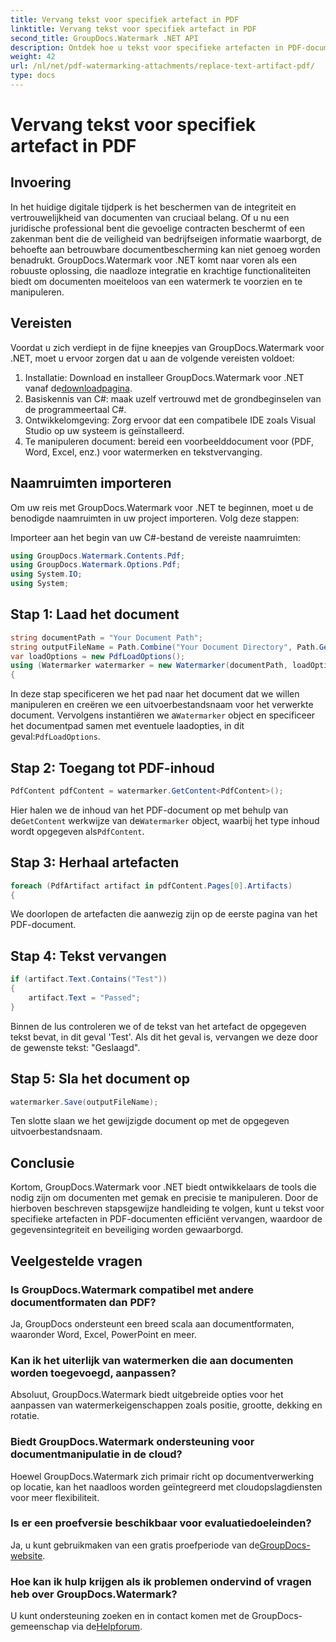 ```yaml
---
title: Vervang tekst voor specifiek artefact in PDF
linktitle: Vervang tekst voor specifiek artefact in PDF
second_title: GroupDocs.Watermark .NET API
description: Ontdek hoe u tekst voor specifieke artefacten in PDF-documenten kunt vervangen met GroupDocs.Watermark voor .NET. Verbeter moeiteloos de beveiliging en integriteit van documenten.
weight: 42
url: /nl/net/pdf-watermarking-attachments/replace-text-artifact-pdf/
type: docs
---
```

# Vervang tekst voor specifiek artefact in PDF

## Invoering
In het huidige digitale tijdperk is het beschermen van de integriteit en vertrouwelijkheid van documenten van cruciaal belang. Of u nu een juridische professional bent die gevoelige contracten beschermt of een zakenman bent die de veiligheid van bedrijfseigen informatie waarborgt, de behoefte aan betrouwbare documentbescherming kan niet genoeg worden benadrukt. GroupDocs.Watermark voor .NET komt naar voren als een robuuste oplossing, die naadloze integratie en krachtige functionaliteiten biedt om documenten moeiteloos van een watermerk te voorzien en te manipuleren.
## Vereisten
Voordat u zich verdiept in de fijne kneepjes van GroupDocs.Watermark voor .NET, moet u ervoor zorgen dat u aan de volgende vereisten voldoet:
1. Installatie: Download en installeer GroupDocs.Watermark voor .NET vanaf de[downloadpagina](https://releases.groupdocs.com/Watermark/net/).
2. Basiskennis van C#: maak uzelf vertrouwd met de grondbeginselen van de programmeertaal C#.
3. Ontwikkelomgeving: Zorg ervoor dat een compatibele IDE zoals Visual Studio op uw systeem is geïnstalleerd.
4. Te manipuleren document: bereid een voorbeelddocument voor (PDF, Word, Excel, enz.) voor watermerken en tekstvervanging.

## Naamruimten importeren
Om uw reis met GroupDocs.Watermark voor .NET te beginnen, moet u de benodigde naamruimten in uw project importeren. Volg deze stappen:

Importeer aan het begin van uw C#-bestand de vereiste naamruimten:
```csharp
using GroupDocs.Watermark.Contents.Pdf;
using GroupDocs.Watermark.Options.Pdf;
using System.IO;
using System;
```
## Stap 1: Laad het document
```csharp
string documentPath = "Your Document Path";
string outputFileName = Path.Combine("Your Document Directory", Path.GetFileName(documentPath));
var loadOptions = new PdfLoadOptions();
using (Watermarker watermarker = new Watermarker(documentPath, loadOptions))
{
```
 In deze stap specificeren we het pad naar het document dat we willen manipuleren en creëren we een uitvoerbestandsnaam voor het verwerkte document. Vervolgens instantiëren we a`Watermarker` object en specificeer het documentpad samen met eventuele laadopties, in dit geval:`PdfLoadOptions`.
## Stap 2: Toegang tot PDF-inhoud
```csharp
PdfContent pdfContent = watermarker.GetContent<PdfContent>();
```
 Hier halen we de inhoud van het PDF-document op met behulp van de`GetContent` werkwijze van de`Watermarker` object, waarbij het type inhoud wordt opgegeven als`PdfContent`.
## Stap 3: Herhaal artefacten
```csharp
foreach (PdfArtifact artifact in pdfContent.Pages[0].Artifacts)
{
```
We doorlopen de artefacten die aanwezig zijn op de eerste pagina van het PDF-document.
## Stap 4: Tekst vervangen
```csharp
if (artifact.Text.Contains("Test"))
{
    artifact.Text = "Passed";
}
```
Binnen de lus controleren we of de tekst van het artefact de opgegeven tekst bevat, in dit geval 'Test'. Als dit het geval is, vervangen we deze door de gewenste tekst: "Geslaagd".
## Stap 5: Sla het document op
```csharp
watermarker.Save(outputFileName);
```
Ten slotte slaan we het gewijzigde document op met de opgegeven uitvoerbestandsnaam.

## Conclusie
Kortom, GroupDocs.Watermark voor .NET biedt ontwikkelaars de tools die nodig zijn om documenten met gemak en precisie te manipuleren. Door de hierboven beschreven stapsgewijze handleiding te volgen, kunt u tekst voor specifieke artefacten in PDF-documenten efficiënt vervangen, waardoor de gegevensintegriteit en beveiliging worden gewaarborgd.
## Veelgestelde vragen
### Is GroupDocs.Watermark compatibel met andere documentformaten dan PDF?
Ja, GroupDocs ondersteunt een breed scala aan documentformaten, waaronder Word, Excel, PowerPoint en meer.
### Kan ik het uiterlijk van watermerken die aan documenten worden toegevoegd, aanpassen?
Absoluut, GroupDocs.Watermark biedt uitgebreide opties voor het aanpassen van watermerkeigenschappen zoals positie, grootte, dekking en rotatie.
### Biedt GroupDocs.Watermark ondersteuning voor documentmanipulatie in de cloud?
Hoewel GroupDocs.Watermark zich primair richt op documentverwerking op locatie, kan het naadloos worden geïntegreerd met cloudopslagdiensten voor meer flexibiliteit.
### Is er een proefversie beschikbaar voor evaluatiedoeleinden?
 Ja, u kunt gebruikmaken van een gratis proefperiode van de[GroupDocs-website](https://releases.groupdocs.com/).
### Hoe kan ik hulp krijgen als ik problemen ondervind of vragen heb over GroupDocs.Watermark?
 U kunt ondersteuning zoeken en in contact komen met de GroupDocs-gemeenschap via de[Helpforum](https://forum.groupdocs.com/c/watermark/19).